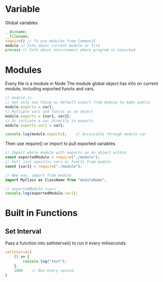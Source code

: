 # Variable
Global variables

```javascript
__dirname;
__filename;
require() // To use modules from CommonJS
module // Info about current module or file
process // Info about environment where program is executed
```
# Modules
Every file is a module in Node
The module global object has info on current module, including exported functs and vars.

```javascript
// module.js
// Set only one thing as default export from module to make public
module.exports = var1;
// Multiple vars and functs as an object
module.exports = {var1, var2};
// Or initiate a var directly in exports
module.exports.var1 = var1;

console.log(module.exports);    // Accessible through module var
```
Then use require() or import to pull exported variables

```javascript
// Import whole module with exports as an object within
const exportedModule = require("./module");
// Pull just specific vars or functs from module
const {var1} = require("./module");

// New way, import from module
import MyClass as ClassName from "moduleName";

// exportedModule.<var>
console.log(exportedModule.var1);
```

# Built in Functions
## Set Interval
Pass a function into setInterval() to run it every <arg2> miliseconds

```javascript
setInterval(
    () => {
        console.log("test");
    },
    1000    // Run every second
)
```
